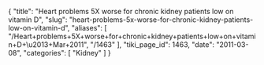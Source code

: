 {
  "title": "Heart problems 5X worse for chronic kidney patients low on vitamin D",
  "slug": "heart-problems-5x-worse-for-chronic-kidney-patients-low-on-vitamin-d",
  "aliases": [
    "/Heart+problems+5X+worse+for+chronic+kidney+patients+low+on+vitamin+D+\u2013+Mar+2011",
    "/1463"
  ],
  "tiki_page_id": 1463,
  "date": "2011-03-08",
  "categories": [
    "Kidney"
  ]
}

